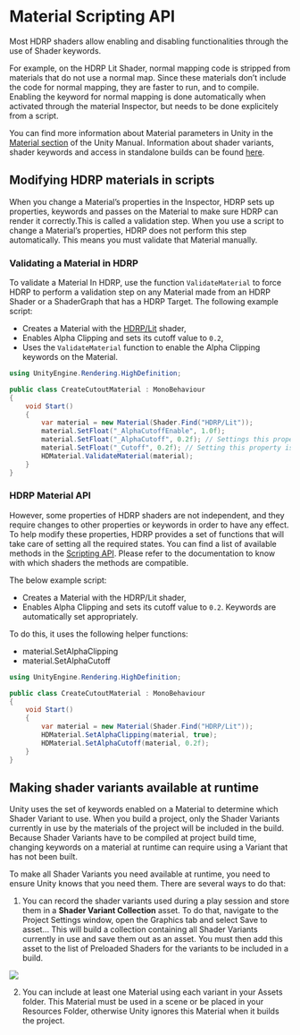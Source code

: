 # Material Scripting API

Most HDRP shaders allow enabling and disabling functionalities through the use of Shader keywords.

For example, on the HDRP Lit Shader, normal mapping code is stripped from materials that do not use a normal map. Since these materials don’t include the code for normal mapping, they are faster to run, and to compile.
Enabling the keyword for normal mapping is done automatically when activated through the material Inspector, but needs to be done explicitely from a script.

You can find more information about Material parameters in Unity in the [Material section](https://docs.unity3d.com/Manual/MaterialsAccessingViaScript.html) of the Unity Manual. Information about shader variants, shader keywords and access in standalone builds can be found [here](https://docs.unity3d.com/Manual/shader-variants-and-keywords.html).

## Modifying HDRP materials in scripts

When you change a Material’s properties in the Inspector, HDRP sets up properties, keywords and passes on the Material to make sure HDRP can render it correctly.This is called a validation step.
When you use a script to change a Material’s properties, HDRP does not perform this step automatically. This means you must validate that Material manually.

### Validating a Material in HDRP

To validate a Material In HDRP, use the function `ValidateMaterial` to  force HDRP to perform a validation step on any Material made from an HDRP Shader or a ShaderGraph that has a HDRP Target.
The following example script:
 * Creates a Material with the [HDRP/Lit](Lit-Shader.md) shader,
 * Enables Alpha Clipping and sets its cutoff value to `0.2`,
 * Uses the `ValidateMaterial` function to enable the Alpha Clipping keywords on the Material.

```csharp
using UnityEngine.Rendering.HighDefinition;

public class CreateCutoutMaterial : MonoBehaviour
{
    void Start()
    {
        var material = new Material(Shader.Find("HDRP/Lit"));
        material.SetFloat("_AlphaCutoffEnable", 1.0f);
        material.SetFloat("_AlphaCutoff", 0.2f); // Settings this property is for HDRP
        material.SetFloat("_Cutoff", 0.2f); // Setting this property is for the GI baking system
        HDMaterial.ValidateMaterial(material);
    }
}
```

### HDRP Material API

However, some properties of HDRP shaders are not independent, and they require changes to other properties or keywords in order to have any effect.
To help modify these properties, HDRP provides a set of functions that will take care of setting all the required states.
You can find a list of available methods in the [Scripting API](.../api/UnityEngine.Rendering.HighDefinition.HDMaterial.html).
Please refer to the documentation to know with which shaders the methods are compatible.

The below example script:
 * Creates a Material with the HDRP/Lit shader,
 * Enables Alpha Clipping and sets its cutoff value to `0.2`. Keywords are automatically set appropriately.

To do this, it uses the following helper functions:
 * material.SetAlphaClipping
 * material.SetAlphaCutoff

```csharp
using UnityEngine.Rendering.HighDefinition;

public class CreateCutoutMaterial : MonoBehaviour
{
    void Start()
    {
        var material = new Material(Shader.Find("HDRP/Lit"));
        HDMaterial.SetAlphaClipping(material, true);
        HDMaterial.SetAlphaCutoff(material, 0.2f);
    }
}
```

## Making shader variants available at runtime

Unity uses the set of keywords enabled on a Material to determine which Shader Variant to use. When you build a project, only the Shader Variants currently in use by the materials of the project will be included in the build.
Because Shader Variants have to be compiled at project build time, changing keywords on a material at runtime can require using a Variant that has not been built.

To make all Shader Variants you need available at runtime, you need to ensure Unity knows that you need them. There are several ways to do that:
1. You can record the shader variants used during a play session and store them in a **Shader Variant Collection** asset. To do that, navigate to the Project Settings window, open the Graphics tab and select Save to asset… This will build a collection containing all Shader Variants currently in use and save them out as an asset. You must then add this asset to the list of Preloaded Shaders for the variants to be included in a build.

![](Images/shader-variants.png)

2. You can include at least one Material using each variant in your Assets folder. This Material must be used in a scene or be placed in your Resources Folder, otherwise Unity ignores this Material when it builds the project.

